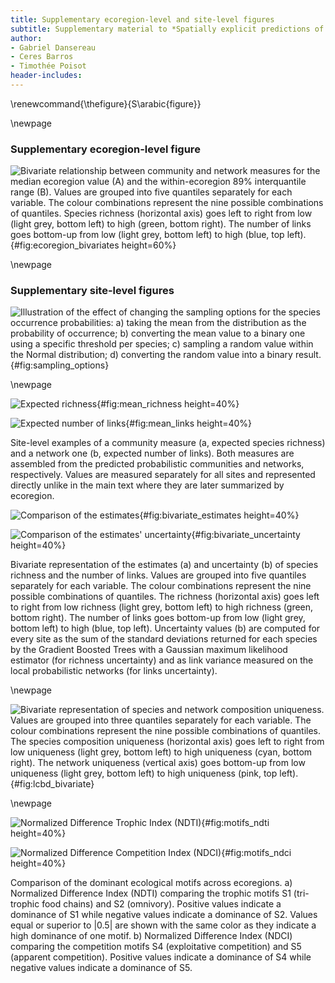 ```yaml
---
title: Supplementary ecoregion-level and site-level figures
subtitle: Supplementary material to *Spatially explicit predictions of food web structure from regional level data*
author:
- Gabriel Dansereau
- Ceres Barros
- Timothée Poisot
header-includes:
---
```


\renewcommand{\thefigure}{S\arabic{figure}}
<!-- \setcounter{figure}{0} -->

\newpage

### Supplementary ecoregion-level figure

<!-- Ecoregion bivariate -->

![Bivariate relationship between community and network measures for the median ecoregion value (A) and the within-ecoregion 89% interquantile range (B). Values are grouped into five quantiles separately for each variable. The colour combinations represent the nine possible combinations of quantiles. Species richness (horizontal axis) goes left to right from low (light grey, bottom left) to high (green, bottom right). The number of links goes bottom-up from low (light grey, bottom left) to high (blue, top left).](figures/ecoregion_bivariates.png){#fig:ecoregion_bivariates height=60%}

\newpage

### Supplementary site-level figures

<!-- Sampling options -->

![Illustration of the effect of changing the sampling options for the species occurrence probabilities: a) taking the mean from the distribution as the probability of occurrence; b) converting the mean value to a binary one using a specific threshold per species; c) sampling a random value within the Normal distribution; d) converting the random value into a binary result.](figures/richness_all.png){#fig:sampling_options}

\newpage

<!-- Main richness & links figures -->

<div id="fig:mean" class="subfigures">

  ![Expected richness](figures/richness_mean.png){#fig:mean_richness height=40%}

  ![Expected number of links](figures/links_mean.png){#fig:mean_links height=40%}

Site-level examples of a community measure (a, expected species richness) and a network one (b, expected number of links). Both measures are assembled from the predicted probabilistic communities and networks, respectively. Values are measured separately for all sites and represented directly unlike in the main text where they are later summarized by ecoregion.

</div>

<!-- Bivariate figures -->

<div id="fig:bivariate" class="subfigures">

  ![Comparison of the estimates](figures/bivariate_richness_links.png){#fig:bivariate_estimates height=40%}

  ![Comparison of the estimates' uncertainty](figures/bivariate_richness_links_variance.png){#fig:bivariate_uncertainty height=40%}

Bivariate representation of the estimates (a) and uncertainty (b) of species richness and the number of links. Values are grouped into five quantiles separately for each variable. The colour combinations represent the nine possible combinations of quantiles. The richness (horizontal axis) goes left to right from low richness (light grey, bottom left) to high richness (green, bottom right). The number of links goes bottom-up from low (light grey, bottom left) to high (blue, top left). Uncertainty values (b) are computed for every site as the sum of the standard deviations returned for each species by the Gradient Boosted Trees with a Gaussian maximum likelihood estimator (for richness uncertainty) and as link variance measured on the local probabilistic networks (for links uncertainty).

</div>

\newpage

<!-- LCBD -->

![Bivariate representation of species and network composition uniqueness. Values are grouped into three quantiles separately for each variable. The colour combinations represent the nine possible combinations of quantiles. The species composition uniqueness (horizontal axis) goes left to right from low uniqueness (light grey, bottom left) to high uniqueness (cyan, bottom right). The network uniqueness (vertical axis) goes bottom-up from low uniqueness (light grey, bottom left) to high uniqueness (pink, top left).](figures/lcbd_bivariate_mean.png){#fig:lcbd_bivariate}

\newpage

<!-- Motif figures -->

<div id="fig:motifs" class="subfigures">

  ![Normalized Difference Trophic Index (NDTI)](figures/motifs_NDI_trophic.png){#fig:motifs_ndti height=40%}

  ![Normalized Difference Competition Index (NDCI)](figures/motifs_NDI_competition.png){#fig:motifs_ndci height=40%}

Comparison of the dominant ecological motifs across ecoregions. a) Normalized Difference Index (NDTI) comparing the trophic motifs S1 (tri-trophic food chains) and S2 (omnivory). Positive values indicate a dominance of S1 while negative values indicate a dominance of S2. Values equal or superior to |0.5| are shown with the same color as they indicate a high dominance of one motif. b) Normalized Difference Index (NDCI) comparing the competition motifs S4 (exploitative competition) and S5 (apparent competition). Positive values indicate a dominance of S4 while negative values indicate a dominance of S5.

</div>
